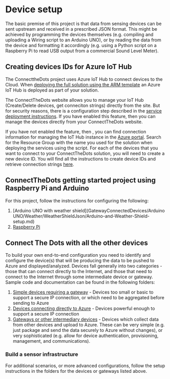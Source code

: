 # Device setup  #
The basic premise of this project is that data from sensing devices can be sent upstream and received in a prescribed JSON format. This might be achieved by programming the devices themselves (e.g. compiling and uploading a Wiring script to an Arduino UNO), or by reading the data from the device and formatting it accordingly (e.g. using a Python script on a Raspberry Pi to read USB output from a commercial Sound Level Meter). 

## Creating devices IDs for Azure IoT Hub ##
The ConnecttheDots project uses Azure IoT Hub to connect devices to the Cloud.
When [deploying the full solution using the ARM template](../Azure/ARMTemplate/Readme.md) an Azure IoT Hub is deployed as part of your solution.

The ConnectTheDots website allows you to manage your IoT Hub (Create/Delete devices, get conneciton strings) directly from the site. But for security reasons, there is a configuration step described in the [service deployment instructions](../Azure/ARMTemplate/readme.md#enable-iothub-management).
If you have enabled this feature, then you can manage the devices directly from your ConnectTheDots website.

If you have not enabled the feature, then , you can find connection information for managing the IoT Hub instance in the [Azure portal](http://portal.azure.com). Search for the Resource Group with the name you used for the solution when deploying the services using the script.
For each of the devices that you want to connect to your ConnectTheDots solution, you will need to create a new device ID.
You will find all the instructions to create device IDs and retrieve connection strings [here](https://github.com/Azure/azure-iot-sdks/blob/master/doc/manage_iot_hub.md).

## ConnectTheDots getting started project using Raspberry Pi and Arduino ##
For this project, follow the instructions for configuring the following:

1. [Arduino UNO with weather shield](GatewayConnectedDevices/Arduino UNO/Weather/WeatherShieldJson/Arduino-and-Weather-Shield-setup.md) 
2. [Raspberry Pi](Gateways/GatewayService/RaspberryPi-Gateway-setup.md) 

## Connect The Dots with all the other devices ##

To build your own end-to-end configuration you need to identify and configure the device(s) that will be producing the data to be pushed to Azure and displayed/analyzed. Devices fall generally into two categories - those that can connect directly to the Internet, and those that need to connect to the Internet through some intermediate device or gateway. Sample code and documentation can be found in the following folders:

1. [Simple devices requiring a gateway](GatewayConnectedDevices/) - Devices too small or basic to support a secure IP connection, or which need to be aggregated before sending to Azure
2. [Devices connecting directly to Azure](DirectlyConnectedDevices/) - Devices powerful enough to support a secure IP connection
3. [Gateways or other intermediary devices](Gateways/) - Devices which collect data from other devices and upload to Azure. These can be very simple (e.g. just package and send the data securely to Azure without changes), or very sophisticated (e.g. allow for device authentication, provisioning, management, and communications). 


### Build a sensor infrastructure ###
For additional scenarios, or more advanced configurations, follow the setup instructions in the folders for the devices or gateways listed above.